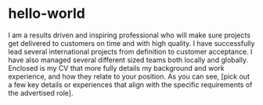 # hello-world
I am a results driven and inspiring professional who will make sure projects get delivered to customers on time and with high quality. I have successfully lead several international projects from definition to customer acceptance. I have also managed several different sized teams both locally and globally. Enclosed is my CV that more fully details my background and work experience, and how they relate to your position. As you can see, [pick out a few key details or experiences that align with the specific requirements of the advertised role].
